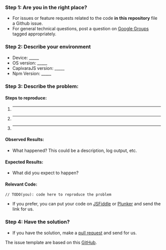 ### Step 1: Are you in the right place?

  * For issues or feature requests related to the code **in this repository** file a Github issue.
  * For general technical questions, post a question on [Google Groups](https://groups.google.com/forum/#!forum/capivarajs) tagged appropriately.

### Step 2: Describe your environment

  * Device: _____
  * OS version: _____
  * CapivaraJS version: _____
  * Npm Version: _____
  
### Step 3: Describe the problem:

#### Steps to reproduce:

  1. _____
  2. _____
  3. _____
  
#### Observed Results:

  * What happened?  This could be a description, log output, etc.
  
#### Expected Results:

  * What did you expect to happen?
  
#### Relevant Code:

  ```
  // TODO(you): code here to reproduce the problem
  ```
  
 * If you prefer, you can put your code on [JSFiddle][jsfiddle] or [Plunker][plunker] and send the link for us.
 
### Step 4: Have the solution?

* If you have the solution, make a [pull request] and send for us.
  
The issue template are based on this [GitHub](https://github.com/googlesamples/google-services).

[jsfiddle]: http://jsfiddle.net/
[plunker]: https://plnkr.co/
[github]: https://github.com/CapivaraJS/capivarajs
[google-github]: https://github.com/googlesamples/google-services
[pull request]: https://github.com/CapivaraJS/capivarajs/compare